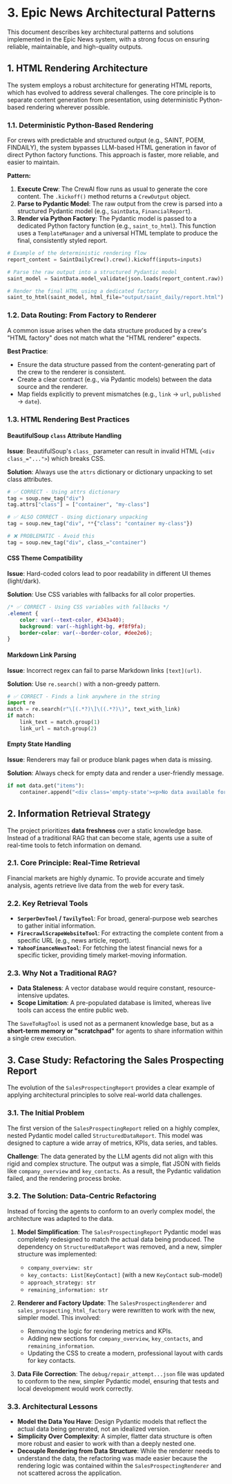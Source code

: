 # 3. Epic News Architectural Patterns

This document describes key architectural patterns and solutions implemented in the Epic News system, with a strong focus on ensuring reliable, maintainable, and high-quality outputs.

## 1. HTML Rendering Architecture

The system employs a robust architecture for generating HTML reports, which has evolved to address several challenges. The core principle is to separate content generation from presentation, using deterministic Python-based rendering wherever possible.

### 1.1. Deterministic Python-Based Rendering

For crews with predictable and structured output (e.g., SAINT, POEM, FINDAILY), the system bypasses LLM-based HTML generation in favor of direct Python factory functions. This approach is faster, more reliable, and easier to maintain.

**Pattern:**

1. **Execute Crew**: The CrewAI flow runs as usual to generate the core content. The `.kickoff()` method returns a `CrewOutput` object.
2. **Parse to Pydantic Model**: The raw output from the crew is parsed into a structured Pydantic model (e.g., `SaintData`, `FinancialReport`).
3. **Render via Python Factory**: The Pydantic model is passed to a dedicated Python factory function (e.g., `saint_to_html`). This function uses a `TemplateManager` and a universal HTML template to produce the final, consistently styled report.

```python
# Example of the deterministic rendering flow
report_content = SaintDailyCrew().crew().kickoff(inputs=inputs)

# Parse the raw output into a structured Pydantic model
saint_model = SaintData.model_validate(json.loads(report_content.raw))

# Render the final HTML using a dedicated factory
saint_to_html(saint_model, html_file="output/saint_daily/report.html")
```

### 1.2. Data Routing: From Factory to Renderer

A common issue arises when the data structure produced by a crew's "HTML factory" does not match what the "HTML renderer" expects.

**Best Practice**:

- Ensure the data structure passed from the content-generating part of the crew to the renderer is consistent.
- Create a clear contract (e.g., via Pydantic models) between the data source and the renderer.
- Map fields explicitly to prevent mismatches (e.g., `link` → `url`, `published` → `date`).

### 1.3. HTML Rendering Best Practices

#### BeautifulSoup `class` Attribute Handling

**Issue**: BeautifulSoup's `class_` parameter can result in invalid HTML (`<div class_="...">`) which breaks CSS.

**Solution**: Always use the `attrs` dictionary or dictionary unpacking to set class attributes.

```python
# ✅ CORRECT - Using attrs dictionary
tag = soup.new_tag("div")
tag.attrs["class"] = ["container", "my-class"]

# ✅ ALSO CORRECT - Using dictionary unpacking
tag = soup.new_tag("div", **{"class": "container my-class"})

# ❌ PROBLEMATIC - Avoid this
tag = soup.new_tag("div", class_="container")
```

#### CSS Theme Compatibility

**Issue**: Hard-coded colors lead to poor readability in different UI themes (light/dark).

**Solution**: Use CSS variables with fallbacks for all color properties.

```css
/* ✅ CORRECT - Using CSS variables with fallbacks */
.element {
    color: var(--text-color, #343a40);
    background: var(--highlight-bg, #f8f9fa);
    border-color: var(--border-color, #dee2e6);
}
```

#### Markdown Link Parsing

**Issue**: Incorrect regex can fail to parse Markdown links `[text](url)`.

**Solution**: Use `re.search()` with a non-greedy pattern.

```python
# ✅ CORRECT - Finds a link anywhere in the string
import re
match = re.search(r"\[(.*?)\]\((.*?)\)", text_with_link)
if match:
    link_text = match.group(1)
    link_url = match.group(2)
```

#### Empty State Handling

**Issue**: Renderers may fail or produce blank pages when data is missing.

**Solution**: Always check for empty data and render a user-friendly message.

```python
if not data.get("items"):
    container.append("<div class='empty-state'><p>No data available for this report.</p></div>")
```

## 2. Information Retrieval Strategy

The project prioritizes **data freshness** over a static knowledge base. Instead of a traditional RAG that can become stale, agents use a suite of real-time tools to fetch information on demand.

### 2.1. Core Principle: Real-Time Retrieval

Financial markets are highly dynamic. To provide accurate and timely analysis, agents retrieve live data from the web for every task.

### 2.2. Key Retrieval Tools

- **`SerperDevTool` / `TavilyTool`**: For broad, general-purpose web searches to gather initial information.
- **`FirecrawlScrapeWebsiteTool`**: For extracting the complete content from a specific URL (e.g., news article, report).
- **`YahooFinanceNewsTool`**: For fetching the latest financial news for a specific ticker, providing timely market-moving information.

### 2.3. Why Not a Traditional RAG?

- **Data Staleness**: A vector database would require constant, resource-intensive updates.
- **Scope Limitation**: A pre-populated database is limited, whereas live tools can access the entire public web.

The `SaveToRagTool` is used not as a permanent knowledge base, but as a **short-term memory or "scratchpad"** for agents to share information within a single crew execution.

## 3. Case Study: Refactoring the Sales Prospecting Report

The evolution of the `SalesProspectingReport` provides a clear example of applying architectural principles to solve real-world data challenges.

### 3.1. The Initial Problem

The first version of the `SalesProspectingReport` relied on a highly complex, nested Pydantic model called `StructuredDataReport`. This model was designed to capture a wide array of metrics, KPIs, data series, and tables.

**Challenge**: The data generated by the LLM agents did not align with this rigid and complex structure. The output was a simple, flat JSON with fields like `company_overview` and `key_contacts`. As a result, the Pydantic validation failed, and the rendering process broke.

### 3.2. The Solution: Data-Centric Refactoring

Instead of forcing the agents to conform to an overly complex model, the architecture was adapted to the data.

1.  **Model Simplification**: The `SalesProspectingReport` Pydantic model was completely redesigned to match the actual data being produced. The dependency on `StructuredDataReport` was removed, and a new, simpler structure was implemented:
    *   `company_overview: str`
    *   `key_contacts: List[KeyContact]` (with a new `KeyContact` sub-model)
    *   `approach_strategy: str`
    *   `remaining_information: str`

2.  **Renderer and Factory Update**: The `SalesProspectingRenderer` and `sales_prospecting_html_factory` were rewritten to work with the new, simpler model. This involved:
    *   Removing the logic for rendering metrics and KPIs.
    *   Adding new sections for `company_overview`, `key_contacts`, and `remaining_information`.
    *   Updating the CSS to create a modern, professional layout with cards for key contacts.

3.  **Data File Correction**: The `debug/repair_attempt...json` file was updated to conform to the new, simpler Pydantic model, ensuring that tests and local development would work correctly.

### 3.3. Architectural Lessons

*   **Model the Data You Have**: Design Pydantic models that reflect the actual data being generated, not an idealized version.
*   **Simplicity Over Complexity**: A simpler, flatter data structure is often more robust and easier to work with than a deeply nested one.
*   **Decouple Rendering from Data Structure**: While the renderer needs to understand the data, the refactoring was made easier because the rendering logic was contained within the `SalesProspectingRenderer` and not scattered across the application.
